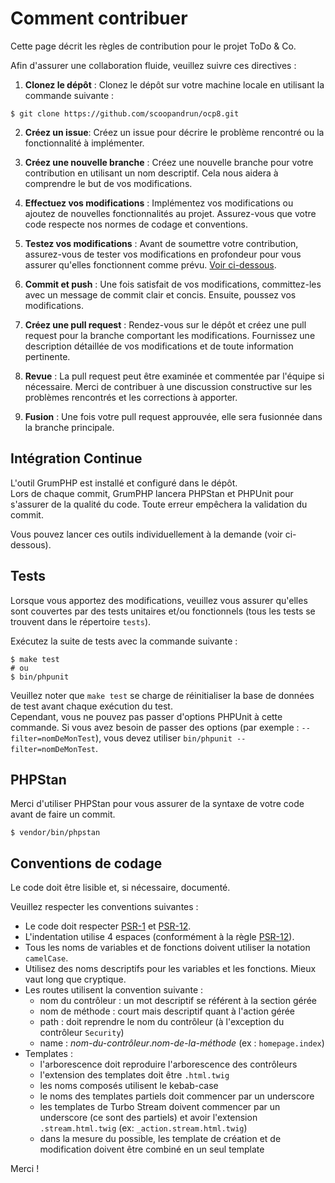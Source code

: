 # Comment contribuer

Cette page décrit les règles de contribution pour le projet ToDo & Co.

Afin d'assurer une collaboration fluide, veuillez suivre ces directives :

1. **Clonez le dépôt** : Clonez le dépôt sur votre machine locale en utilisant la commande suivante :

```shell
$ git clone https://github.com/scoopandrun/ocp8.git
```

2. **Créez un issue**: Créez un issue pour décrire le problème rencontré ou la fonctionnalité à implémenter.

3. **Créez une nouvelle branche** : Créez une nouvelle branche pour votre contribution en utilisant un nom descriptif. Cela nous aidera à comprendre le but de vos modifications.

4. **Effectuez vos modifications** : Implémentez vos modifications ou ajoutez de nouvelles fonctionnalités au projet. Assurez-vous que votre code respecte nos normes de codage et conventions.

5. **Testez vos modifications** : Avant de soumettre votre contribution, assurez-vous de tester vos modifications en profondeur pour vous assurer qu'elles fonctionnent comme prévu. [Voir ci-dessous](#tests).

6. **Commit et push** : Une fois satisfait de vos modifications, committez-les avec un message de commit clair et concis. Ensuite, poussez vos modifications.

7. **Créez une pull request** : Rendez-vous sur le dépôt et créez une pull request pour la branche comportant les modifications. Fournissez une description détaillée de vos modifications et de toute information pertinente.

8. **Revue** : La pull request peut être examinée et commentée par l'équipe si nécessaire. Merci de contribuer à une discussion constructive sur les problèmes rencontrés et les corrections à apporter.

9. **Fusion** : Une fois votre pull request approuvée, elle sera fusionnée dans la branche principale.

## Intégration Continue

L'outil GrumPHP est installé et configuré dans le dépôt.  
Lors de chaque commit, GrumPHP lancera PHPStan et PHPUnit pour s'assurer de la qualité du code. Toute erreur empêchera la validation du commit.

Vous pouvez lancer ces outils individuellement à la demande (voir ci-dessous).

## Tests

Lorsque vous apportez des modifications, veuillez vous assurer qu'elles sont couvertes par des tests unitaires et/ou fonctionnels (tous les tests se trouvent dans le répertoire `tests`).

Exécutez la suite de tests avec la commande suivante :

```shell
$ make test
# ou
$ bin/phpunit
```

Veuillez noter que `make test` se charge de réinitialiser la base de données de test avant chaque exécution du test.  
Cependant, vous ne pouvez pas passer d'options PHPUnit à cette commande. Si vous avez besoin de passer des options (par exemple : `--filter=nomDeMonTest`), vous devez utiliser `bin/phpunit --filter=nomDeMonTest`.

## PHPStan

Merci d'utiliser PHPStan pour vous assurer de la syntaxe de votre code avant de faire un commit.

```shell
$ vendor/bin/phpstan
```

## Conventions de codage

Le code doit être lisible et, si nécessaire, documenté.

Veuillez respecter les conventions suivantes :

- Le code doit respecter [PSR-1](https://www.php-fig.org/psr/psr-1) et [PSR-12](https://www.php-fig.org/psr/psr-12).
- L'indentation utilise 4 espaces (conformément à la règle [PSR-12](https://www.php-fig.org/psr/psr-12/#24-indenting)).
- Tous les noms de variables et de fonctions doivent utiliser la notation `camelCase`.
- Utilisez des noms descriptifs pour les variables et les fonctions. Mieux vaut long que cryptique.
- Les routes utilisent la convention suivante :
  - nom du contrôleur : un mot descriptif se référent à la section gérée
  - nom de méthode : court mais descriptif quant à l'action gérée
  - path : doit reprendre le nom du contrôleur (à l'exception du contrôleur `Security`)
  - name : _nom-du-contrôleur_._nom-de-la-méthode_ (ex : `homepage.index`)
- Templates :
  - l'arborescence doit reproduire l'arborescence des contrôleurs
  - l'extension des templates doit être `.html.twig`
  - les noms composés utilisent le kebab-case
  - le noms des templates partiels doit commencer par un underscore
  - les templates de Turbo Stream doivent commencer par un underscore (ce sont des partiels) et avoir l'extension `.stream.html.twig` (ex: `_action.stream.html.twig`)
  - dans la mesure du possible, les template de création et de modification doivent être combiné en un seul template

Merci !
